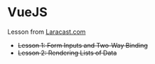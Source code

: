 # VueJS #

Lesson from [Laracast.com](https://laracasts.com/series/learning-vuejs/episodes/1)

*   ~~Lesson 1: Form Inputs and Two-Way Binding~~
*   ~~Lesson 2: Rendering Lists of Data~~
